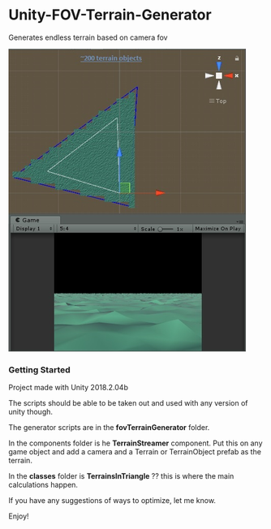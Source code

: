 # Unity-FOV-Terrain-Generator
Generates endless terrain based on camera fov

![alt text](FOV_Terrain_Generator.jpg)

### Getting Started

Project made with Unity 2018.2.04b 

The scripts should be able to be taken out and used with any version of unity though.


The generator scripts are in the **fovTerrainGenerator** folder.

In the components folder is he **TerrainStreamer** component. Put this on any game object and add a camera and a Terrain or TerrainObject prefab as the terrain.

In the **classes** folder is **TerrainsInTriangle** ?? this is where the main calculations happen. 

If you have any suggestions of ways to optimize, let me know.

Enjoy!